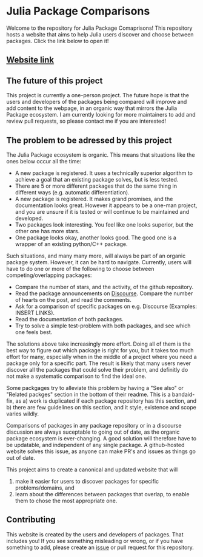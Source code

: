 # Julia Package Comparisons

Welcome to the repository for Julia Package Comaprisons! This repository hosts a website that aims to help Julia users discover and choose between packages. Click the link below to open it!

## [Website link](https://juliapackagecomparisons.github.io/)

## The future of this project
This project is currently a one-person project. The future hope is that the users and developers of the packages being compared will improve and add content to the webpage, in an organic way that mirrors the Julia Package ecosystem. I am currently looking for more maintainers to add and review pull requests, so please contact me if you are interested!

## The problem to be adressed by this project
The Julia Package ecosystem is organic. This means that situations like the ones below occur all the time:
* A new package is registered. It uses a technically superior algorithm to achieve a goal that an existing package solves, but is less tested.
* There are 5 or more different packages that do the same thing in different ways (e.g. automatic differentiation).
* A new package is registered. It makes grand promises, and the documentation looks great. However it appears to be a one-man project, and you are unsure if it is tested or will continue to be maintained and developed.
* Two packages look interesting. You feel like one looks superior, but the other one has more stars.
* One package looks okay, another looks good. The good one is a wrapper of an existing python/C++ package.

Such situations, and many many more, will always be part of an organic package system. However, it can be hard to navigate. 
Currently, users will have to do one or more of the following to choose between competing/overlapping packages:
* Compare the number of stars, and the activity, of the github repository.
* Read the package announcements on [Discourse](https://discourse.julialang.org/c/package-announcements). Compare the number of hearts on the post, and read the comments.
* Ask for a comparison of specific packages on e.g. Discourse (Examples: INSERT LINKS).
* Read the documentation of both packages.
* Try to solve a simple test-problem with both packages, and see which one feels best.

The solutions above take increasingly more effort. Doing all of them is the best way to figure out which package is right for you, but it takes too much effort for many, especially when in the middle of a project where you need a package only for a specific part. The result is likely that many users never discover all the packages that could solve their problem, and definitly do not make a systematic comparison to find the ideal one.

Some packgages try to alleviate this problem by having a "See also" or "Related packges" section in the bottom of their readme. This is a bandaid-fix, as a) work is duplicated if each package repository has this section, and b) there are few guidelines on this section, and it style, existence and scope varies wildly.

Comparisons of packages in any package repository or in a discourse discussion are always suceptable to going out of date, as the organic package ecosystem is ever-changing. A good solution will therefore have to be updatable, and independent of any single package. A github-hosted website solves this issue, as anyone can make PR's and issues as things go out of date.

This project aims to create a canonical and updated website that will
1) make it easier for users to discover packages for specific problems/domains, and
1) learn about the differences between packages that overlap, to enable them to chose the most appropriate one.

## Contributing
This website is created by the users and developers of packages. That includes you! If you see something misleading or wrong, or if you have something to add, please create an [issue](https://github.com/JuliaPackageComparisons/JuliaPackageComparisons.github.io/issues/new) or pull request for this repository.

